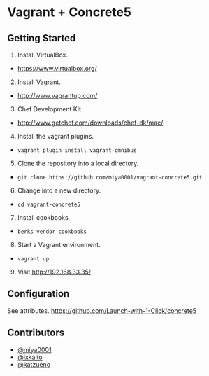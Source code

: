 # Vagrant + Concrete5

## Getting Started

1. Install VirtualBox.
 * https://www.virtualbox.org/
2. Install Vagrant.
 * http://www.vagrantup.com/
3. Chef Development Kit
 * http://www.getchef.com/downloads/chef-dk/mac/
4. Install the vagrant plugins.
 * `vagrant plugin install vagrant-omnibus`
5. Clone the repository into a local directory.
 * `git clone https://github.com/miya0001/vagrant-concrete5.git`
6. Change into a new directory.
 * `cd vagrant-concrete5`
7. Install cookbooks.
 * `berks vendor cookbooks`
8. Start a Vagrant environment.
 * `vagrant up`
9. Visit http://192.168.33.35/

## Configuration

See attributes.
https://github.com/Launch-with-1-Click/concrete5

## Contributors

* [@miya0001](https://github.com/miya0001/)
* [@ixkaito](https://github.com/ixkaito)
* [@katzueno](https://github.com/katzueno)
